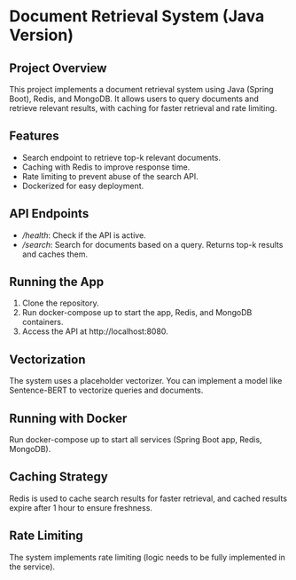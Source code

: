 # Document Retrieval System (Java Version)

## Project Overview
This project implements a document retrieval system using Java (Spring Boot), Redis, and MongoDB. It allows users to query documents and retrieve relevant results, with caching for faster retrieval and rate limiting.

## Features
- Search endpoint to retrieve top-k relevant documents.
- Caching with Redis to improve response time.
- Rate limiting to prevent abuse of the search API.
- Dockerized for easy deployment.

## API Endpoints
- */health*: Check if the API is active.
- */search*: Search for documents based on a query. Returns top-k results and caches them.

## Running the App
1. Clone the repository.
2. Run docker-compose up to start the app, Redis, and MongoDB containers.
3. Access the API at http://localhost:8080.

## Vectorization
The system uses a placeholder vectorizer. You can implement a model like Sentence-BERT to vectorize queries and documents.

## Running with Docker
Run docker-compose up to start all services (Spring Boot app, Redis, MongoDB).

## Caching Strategy
Redis is used to cache search results for faster retrieval, and cached results expire after 1 hour to ensure freshness.

## Rate Limiting
The system implements rate limiting (logic needs to be fully implemented in the service).
